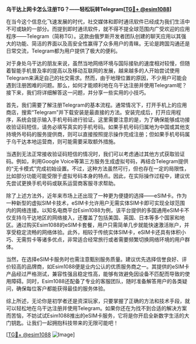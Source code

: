 **乌干达上网卡怎么注册TG？——轻松玩转Telegram[[TG💪+ @esim1088](https://t.me/s/esim1088)]**

在当今这个信息化飞速发展的时代，社交媒体和即时通讯软件已经成为我们生活中不可或缺的一部分。而提到即时通讯软件，就不得不提全球范围内广受欢迎的应用程序——Telegram（简称TG）。这款由俄罗斯开发者团队创建的聊天应用以其强大的功能、简洁的界面以及高安全性赢得了众多用户的青睐。无论是跨国沟通还是日常交流，Telegram都为用户提供了极大的便利。

对于身处乌干达的朋友来说，虽然当地网络环境与国际接轨的速度相对较慢，但随着智能手机普及率的提高以及移动互联网的发展，越来越多的人开始尝试使用Telegram来满足自己的社交需求。然而，由于地理位置的原因，不少用户可能会遇到注册困难的问题。那么，如何才能顺利地在乌干达注册并使用Telegram呢？接下来，我们将详细解答这一问题，并分享一些实用的小技巧。

首先，我们需要了解注册Telegram的基本流程。通常情况下，打开手机上的应用商店，搜索“Telegram”并下载安装是最直接的方法。安装完成后，打开应用程序，系统会提示输入手机号码进行验证。这里需要注意的是，为了确保能够成功接收验证码短信，请务必填写真实的手机号码。如果手机号码归属地为中国或其他支持境外号码的服务提供商，则可以直接按照提示操作完成注册；但如果手机号码属于乌干达本地运营商，则可能需要采取额外措施。

当遇到无法正常接收验证码短信的情况时，我们可以考虑通过其他方式获取验证码。例如，利用Google Voice等第三方服务生成虚拟号码，再结合Telegram提供的“无卡模式”完成初始设置。不过，这种方法虽然可行，但也存在一定的局限性，比如部分功能可能受限于虚拟号码本身的特点。因此，在实际操作过程中，建议优先尝试更换手机号码或联系运营商客服寻求帮助。

除了上述方法外，近年来市场上还出现了一种更为便捷的选择——eSIM卡。作为一种新型的虚拟SIM卡技术，eSIM卡允许用户无需实体SIM卡即可实现全球范围内的网络连接。以知名电商平台Esim1088为例，该平台提供的多国通用eSIM卡不仅支持乌干达地区的网络接入，还覆盖了包括美国、英国、日本等多个国家和地区。通过购买Esim1088的eSIM卡套餐，用户只需简单几步就能快速激活账户，并享受稳定流畅的网络体验。此外，相较于传统实体SIM卡，eSIM卡还具有体积小巧、无需剪卡等诸多优点，非常适合经常旅行或者需要频繁切换网络环境的用户群体。

当然，在选择eSIM卡服务时也需注意甄别服务质量。建议优先选择信誉良好、评价较高的品牌商，如Esim1088便是业内公认的优质服务商之一。其提供的eSIM卡产品经过严格测试，兼容性强且稳定性高，能够有效避免因设备不匹配而导致的使用障碍。同时，Esim1088还配备了专业的客服团队，随时准备解答用户的各类疑问，确保每位客户都能获得最佳的服务体验。

综上所述，无论你是初学者还是资深玩家，只要掌握了正确的方法和技术手段，就可以轻松地在乌干达注册并使用Telegram。如果你还在为找不到合适的解决方案而苦恼，不妨试试Esim1088推出的eSIM卡服务，它将是你开启全新数字生活的大门钥匙。让我们一起拥抱科技带来的无限可能吧！

[[TG💪+ @esim1088](https://t.me/s/esim1088) ![Image](https://i.postimg.cc/4NQfJmqS/Snipaste-2025-05-13-00-14-12.png)]